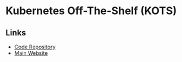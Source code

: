 # Kubernetes Off-The-Shelf (KOTS)

## Links

- [Code Repository](https://github.com/replicatedhq/kots)
- [Main Website](https://kots.io)

<!--
kubectl kots install gitpod
-->
